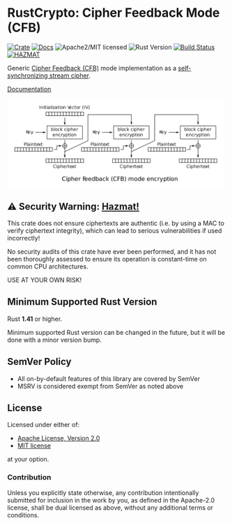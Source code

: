 # RustCrypto: Cipher Feedback Mode (CFB)

[![Crate][crate-image]][crate-link]
[![Docs][docs-image]][docs-link]
![Apache2/MIT licensed][license-image]
![Rust Version][rustc-image]
[![Build Status][build-image]][build-link]
[![HAZMAT][hazmat-image]][hazmat-link]

Generic [Cipher Feedback (CFB)][1] mode implementation as a
[self-synchronizing stream cipher][2].

[Documentation][docs-link]

<img alt="diagram" src="https://raw.githubusercontent.com/RustCrypto/meta/master/img/stream-ciphers/cfb.png" width="500px">

## ⚠️ Security Warning: [Hazmat!][hazmat-link]

This crate does not ensure ciphertexts are authentic (i.e. by using a MAC to
verify ciphertext integrity), which can lead to serious vulnerabilities
if used incorrectly!

No security audits of this crate have ever been performed, and it has not been
thoroughly assessed to ensure its operation is constant-time on common CPU
architectures.

USE AT YOUR OWN RISK!

## Minimum Supported Rust Version

Rust **1.41** or higher.

Minimum supported Rust version can be changed in the future, but it will be
done with a minor version bump.

## SemVer Policy

- All on-by-default features of this library are covered by SemVer
- MSRV is considered exempt from SemVer as noted above

## License

Licensed under either of:

 * [Apache License, Version 2.0](http://www.apache.org/licenses/LICENSE-2.0)
 * [MIT license](http://opensource.org/licenses/MIT)

at your option.

### Contribution

Unless you explicitly state otherwise, any contribution intentionally submitted
for inclusion in the work by you, as defined in the Apache-2.0 license, shall be
dual licensed as above, without any additional terms or conditions.

[//]: # (badges)

[crate-image]: https://img.shields.io/crates/v/cfb-mode.svg
[crate-link]: https://crates.io/crates/cfb-mode
[docs-image]: https://docs.rs/cfb-mode/badge.svg
[docs-link]: https://docs.rs/cfb-mode/
[license-image]: https://img.shields.io/badge/license-Apache2.0/MIT-blue.svg
[rustc-image]: https://img.shields.io/badge/rustc-1.41+-blue.svg
[hazmat-image]: https://img.shields.io/badge/crypto-hazmat%E2%9A%A0-red.svg
[hazmat-link]: https://github.com/RustCrypto/meta/blob/master/HAZMAT.md
[build-image]: https://github.com/RustCrypto/stream-ciphers/workflows/cfb-mode/badge.svg?branch=master&event=push
[build-link]: https://github.com/RustCrypto/stream-ciphers/actions?query=workflow%3Acfb-mode

[//]: # (footnotes)

[1]: https://en.wikipedia.org/wiki/Block_cipher_mode_of_operation#CFB
[2]: https://en.wikipedia.org/wiki/Stream_cipher#Self-synchronizing_stream_ciphers
